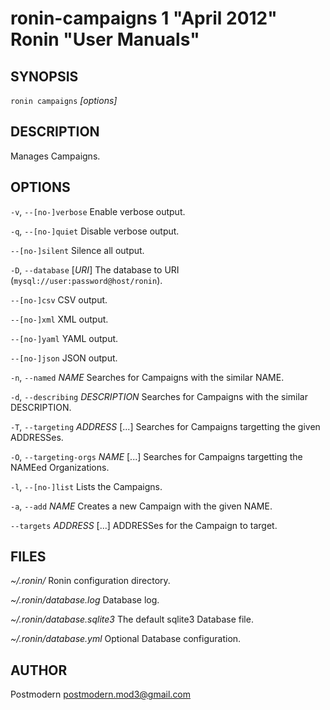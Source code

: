 # ronin-campaigns 1 "April 2012" Ronin "User Manuals"

## SYNOPSIS

`ronin campaigns` *[options]*

## DESCRIPTION

Manages Campaigns.

## OPTIONS

`-v`, `--[no-]verbose`
	Enable verbose output.

`-q`, `--[no-]quiet`
	Disable verbose output.

`--[no-]silent`
	Silence all output.

`-D`, `--database` [*URI*]
	The database to URI (`mysql://user:password@host/ronin`).

`--[no-]csv`
	CSV output.

`--[no-]xml`
	XML output.

`--[no-]yaml`
	YAML output.

`--[no-]json`
	JSON output.

`-n`, `--named` *NAME*
	Searches for Campaigns with the similar NAME.

`-d`, `--describing` *DESCRIPTION*
	Searches for Campaigns with the similar DESCRIPTION.

`-T`, `--targeting` *ADDRESS* [...]
	Searches for Campaigns targetting the given ADDRESSes.

`-O`, `--targeting-orgs` *NAME* [...]
	Searches for Campaigns targetting the NAMEed Organizations.

`-l`, `--[no-]list`
	Lists the Campaigns.

`-a`, `--add` *NAME*
	Creates a new Campaign with the given NAME.

`--targets` *ADDRESS* [...]
	ADDRESSes for the Campaign to target.

## FILES

*~/.ronin/*
	Ronin configuration directory.

*~/.ronin/database.log*
	Database log.

*~/.ronin/database.sqlite3*
	The default sqlite3 Database file.

*~/.ronin/database.yml*
	Optional Database configuration.

## AUTHOR

Postmodern <postmodern.mod3@gmail.com>

